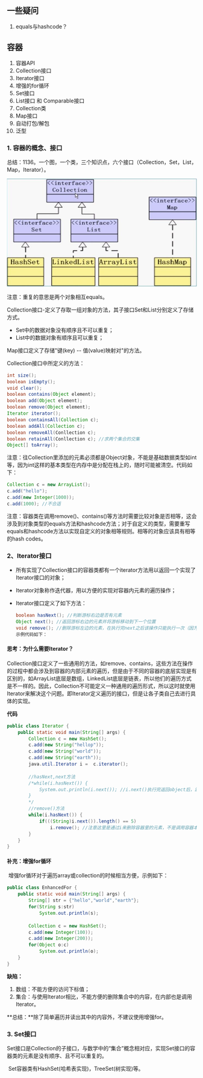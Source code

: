 ## 一些疑问

1. equals与hashcode？



## 容器

1. 容器API
2. Collection接口
3. Iterator接口
4. 增强的for循环
5. Set接口
6. List接口 和 Comparable接口
7. Collection类
8. Map接口
9. 自动打包/解包
10. 泛型



### 1.  容器的概念、接口

总结：1136。一个图，一个类，三个知识点，六个接口（Collection，Set，List，Map，Iterator）。

![](images/Collection.jpg)

注意：重复的意思是两个对象相互equals。



Collection接口-定义了存取一组对象的方法，其子接口Set和List分别定义了存储方式。

- Set中的数据对象没有顺序且不可以重复；
- List中的数据对象有顺序且可以重复；

Map接口定义了存储"键(key) -- 值(value)映射对"的方法。



Collection接口中所定义的方法：

```java
int size();
boolean isEmpty();
void clear();
boolean contains(Object element);
boolean add(Object element);
boolean remove(Object element);
Iterator iterator();
boolean containsAll(Collection c);
boolean addAll(Collection c);
boolean removeAll(Conllection c);
boolean retainAll(Conllection c); //求两个集合的交集
Object[] toArray();
```

注意：往Collection里添加的元素必须都是Object对象，不能是基础数据类型如int等，因为int这样的基本类型在内存中是分配在栈上的，随时可能被清空。代码如下：

```java
Collection c = new ArrayList();
c.add("hello");
c.add(new Integer(1000));
c.add(1000); //不合适
```



注意：容器类在调用remove()、contains()等方法时需要比较对象是否相等，这会涉及到对象类型的equals方法和hashcode方法；对于自定义的类型，需要重写equals和hashcode方法以实现自定义的对象相等规则。相等的对象应该具有相等的hash codes。

### 2、Iterator接口

- 所有实现了Collection接口的容器类都有一个iterator方法用以返回一个实现了Iterator接口的对象；

- Iterator对象称作迭代器，用以方便的实现对容器内元素的遍历操作；

- Iterator接口定义了如下方法：

  ```java
  boolean hasNext(); //判断游标右边是否有元素
  Object next(); //返回游标右边的元素并将游标移动到下一个位置
  void remove(); //删除游标左边的元素，在执行完next之后该操作只能执行一次（因为删完之后左边就没元素了，必须先继续执行next），注意remove()的过程中是通过equals来比较的。
  示例代码如下：
  ```

#### **思考**：为什么需要Iterator？

​		Collection接口定义了一些通用的方法，如remove、contains，这些方法在操作的过程中都会涉及到容器的内部元素的遍历，但是由于不同的容器的底层实现是有区别的，如ArrayList底层是数组，LinkedList底层是链表，所以他们的遍历方式是不一样的。因此，Collection不可能定义一种通用的遍历形式，所以这时就使用Iterator来解决这个问题。即Iterator定义遍历的接口，但是让各子类自己去进行具体的实现。

**代码**

```java
public class Iterator {
	public static void main(String[] args) {
		Collection c = new HashSet();
		c.add(new String("hellop"));
		c.add(new String("world"));
		c.add(new String("earth"));
		java.util.Iterator i =  c.iterator();
		
        //hasNext,next方法
		/*while(i.hasNext()) {
			System.out.println(i.next()); //i.next()执行完返回object后，i会自动往后移动
		}
		*/
		//remove()方法
		while(i.hasNext()) {
			if(((String)i.next()).length() == 5)
				i.remove(); //注意这里是通过i来删除容器里的元素，不是调用容器本身的remove方法	
		}
	}
}
```

#### 补充：增强for循环

​		增强for循环对于遍历array或collection的时候相当方便，示例如下：

```java
public class EnhancedFor {
	public static void main(String[] args) {
		String[] str = {"hello","world","earth"};
		for(String s:str)
			System.out.println(s);
		
		Collection c = new HashSet();
		c.add(new Integer(100));
		c.add(new Integer(200));
		for(Object o:c)
			System.out.println(o);
	}
}
```

**缺陷：**

1. 数组：不能方便的访问下标值；
2. 集合：与使用Iterator相比，不能方便的删除集合中的内容，在内部也是调用Iterator。

**总结：**除了简单遍历并读出其中的内容外，不建议使用增强for。

### 3. Set接口

​		Set接口是Collection的子接口，与数学中的“集合”概念相对应，实现Set接口的容器类的元素是没有顺序、且不可以重复的。

​		Set容器类有HashSet(哈希表实现)，TreeSet(树实现)等。









